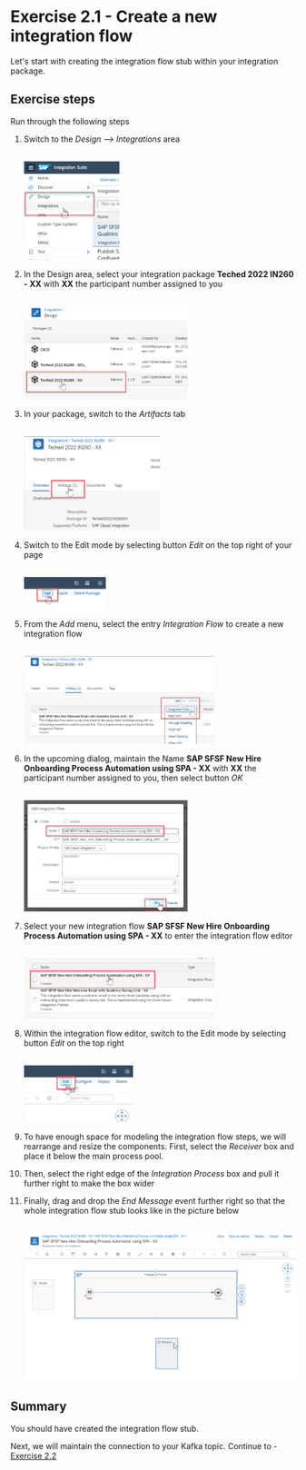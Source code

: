 # Exercise 2.1 - Create a new integration flow

Let's start with creating the integration flow stub within your integration package.

## Exercise steps

Run through the following steps
1. Switch to the *Design --> Integrations* area

    <br><img src="/exercises/ex2/images/02-0001.png" width=35% height=35%>

2. In the Design area, select your integration package **Teched 2022 IN260 - XX** with **XX** the participant number assigned to you

    <br><img src="/exercises/ex2/images/02-0002.png" width=60% height=60%>

3. In your package, switch to the *Artifacts* tab

    <br><img src="/exercises/ex2/images/02-0003.png" width=50% height=50%>

4. Switch to the Edit mode by selecting button *Edit* on the top right of your page

    <br><img src="/exercises/ex2/images/02-0004.png" width=30% height=30%>

5. From the *Add* menu, select the entry *Integration Flow* to create a new integration flow

    <br><img src="/exercises/ex2/images/02-0005.png" width=70%>

6. In the upcoming dialog, maintain the Name **SAP SFSF New Hire Onboarding Process Automation using SPA - XX** with **XX** the participant number assigned to you, then select button *OK*

    <br><img src="/exercises/ex2/images/02-0006.png" width=60%>

7. Select your new integration flow **SAP SFSF New Hire Onboarding Process Automation using SPA - XX** to enter the integration flow editor

    <br><img src="/exercises/ex2/images/02-0007.png" width=70%>

8. Within the integration flow editor, switch to the Edit mode by selecting button *Edit* on the top right

    <br><img src="/exercises/ex2/images/02-0008.png" width=40%>

9. To have enough space for modeling the integration flow steps, we will rearrange and resize the components. First, select the *Receiver* box and place it below the main process pool.
10. Then, select the right edge of the *Integration Process* box and pull it further right to make the box wider
11. Finally, drag and drop the *End Message* event further right so that the whole integration flow stub looks like in the picture below

    <br><img src="/exercises/ex2/images/02-0009.png" width=100%>

## Summary

You should have created the integration flow stub.

Next, we will maintain the connection to your Kafka topic. Continue to - [Exercise 2.2](/exercises/ex2/ex22)
